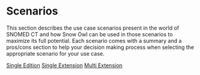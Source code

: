 # Scenarios

This section describes the use case scenarios present in the world of SNOMED CT and how Snow Owl can be used in those scenarios to maximize its full potential.
Each scenario comes with a summary and a pros/cons section to help your decision making process when selecting the appropriate scenario for your use case.

[Single Edition](./single-edition.md)
[Single Extension](./single-extension.md)
[Multi Extension](./multi-extension.md)
